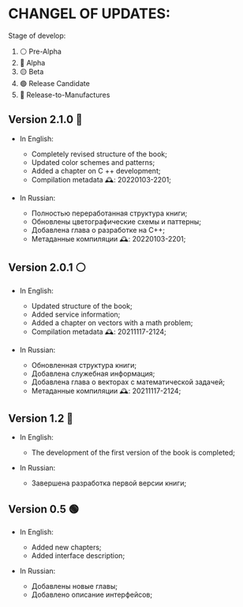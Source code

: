 # CHANGEL OF UPDATES:
Stage of develop:
1. ⚪ Pre-Alpha
2. 🔴 Alpha
3. 🟡 Beta
4. 🟢 Release Candidate
5. 🔵 Release-to-Manufactures


## Version 2.1.0 🔴
+ In English:
  - Completely revised structure of the book;
  - Updated color schemes and patterns;
  - Added a chapter on C ++ development;
  - Compilation metadata 🕰: 20220103-2201;

+ In Russian:
  - Полностью переработанная структура книги;
  - Обновлены цветографические схемы и паттерны;
  - Добавлена глава о разработке на C++;
  - Метаданные компиляции 🕰: 20220103-2201;

## Version 2.0.1 ⚪
+ In English:
  - Updated structure of the book;
  - Added service information;
  - Added a chapter on vectors with a math problem;
  - Compilation metadata 🕰: 20211117-2124;

+ In Russian:
  - Обновленная структура книги;
  - Добавлена служебная информация;
  - Добавлена глава о векторах с математической задачей;
  - Метаданные компиляции 🕰: 20211117-2124;

## Version 1.2 🔵 
+ In English:
  - The development of the first version of the book is completed;

+ In Russian:
  - Завершена разработка первой версии книги;

## Version 0.5 🟢
+ In English:
  - Added new chapters;
  - Added interface description;

+ In Russian:
  - Добавлены новые главы;
  - Добавлено описание интерфейсов;

